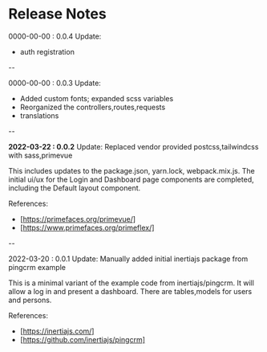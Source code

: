 # Release Notes

0000-00-00 : 0.0.4
Update:

- auth registration

--

0000-00-00 : 0.0.3
Update:

- Added custom fonts; expanded scss variables
- Reorganized the controllers,routes,requests
- translations

--

**2022-03-22 : 0.0.2**
Update: Replaced vendor provided postcss,tailwindcss with sass,primevue

This includes updates to the package.json, yarn.lock, webpack.mix.js.
The initial ui/ux for the Login and Dashboard page components are
completed, including the Default layout component.

References:

- [https://primefaces.org/primevue/]
- [https://www.primefaces.org/primeflex/]

--

2022-03-20 : 0.0.1
Update: Manually added initial inertiajs package from pingcrm example

This is a minimal variant of the example code from inertiajs/pingcrm.
It will allow a log in and present a dashboard. There are tables,models
for users and persons.

References:

- [https://inertiajs.com/]
- [https://github.com/inertiajs/pingcrm]
